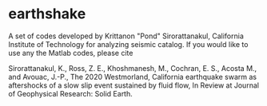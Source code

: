 # earthshake
A set of codes developed by Krittanon "Pond" Sirorattanakul, California Institute of Technology for analyzing seismic catalog. If you would like to use any the Matlab codes, please cite

Sirorattanakul, K., Ross, Z. E., Khoshmanesh, M., Cochran, E. S., Acosta M., and Avouac, J.-P., The 2020 Westmorland, California earthquake swarm as aftershocks of a slow slip event sustained by fluid flow, In Review at Journal of Geophysical Research: Solid Earth.
